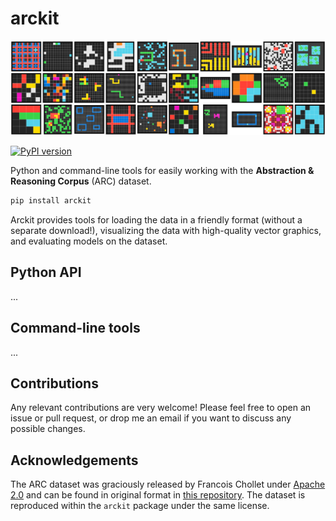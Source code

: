 # arckit



![Example visualisation of ARC grids](./allgrids10.svg)

[![PyPI version](https://badge.fury.io/py/arckit.svg)](https://badge.fury.io/py/arckit)

Python and command-line tools for easily working with the **Abstraction &amp; Reasoning Corpus** (ARC) dataset. 

```bash
pip install arckit
```

Arckit provides tools for loading the data in a friendly format (without a separate download!), visualizing the data with high-quality vector graphics, and evaluating models on the dataset.

## Python API
...

## Command-line tools

...

## Contributions

Any relevant contributions are very welcome! Please feel free to open an issue or pull request, or drop me an email if you want to discuss any possible changes.

## Acknowledgements

The ARC dataset was graciously released by Francois Chollet under [Apache 2.0](https://github.com/fchollet/ARC/blob/master/LICENSE) and can be found in original format in [this repository](https://github.com/fchollet/ARC). The dataset is reproduced within the `arckit` package under the same license.